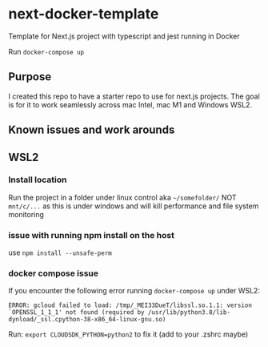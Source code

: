 # next-docker-template

Template for Next.js project with typescript and jest running in Docker

Run `docker-compose up`

## Purpose

I created this repo to have a starter repo to use for next.js projects. The goal is for it to work seamlessly across mac Intel, mac M1 and Windows WSL2.

## Known issues and work arounds

## WSL2

### Install location

Run the project in a folder under linux control aka `~/somefolder/` NOT `mnt/c/...` as this is under windows and will kill performance and file system monitoring

### issue with running npm install on the host

use `npm install --unsafe-perm`

### docker compose issue

If you encounter the following error running `docker-compose up` under WSL2:

```shell
ERROR: gcloud failed to load: /tmp/_MEI33DueT/libssl.so.1.1: version `OPENSSL_1_1_1' not found (required by /usr/lib/python3.8/lib-dynload/_ssl.cpython-38-x86_64-linux-gnu.so)
```

Run: `export CLOUDSDK_PYTHON=python2` to fix it (add to your .zshrc maybe)
